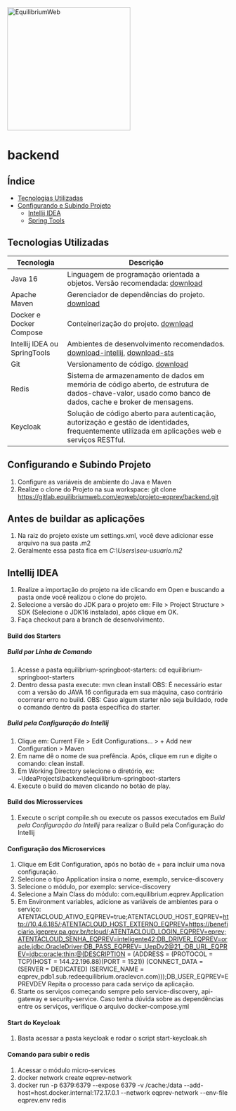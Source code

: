 <a href="http://www.equilibriumweb.com" style="width:100%margin:30px 0px" target="_blank">
<img alt="EquilibriumWeb" src="http://www.equilibriumweb.com/2015/wp-content/themes/equilibriumweb/img/logo.png" width="280" />
</a>

# backend
## Índice
+ [Tecnologias Utilizadas](#tecnologias-utilizadas)
+ [Configurando e Subindo Projeto](#subindo-aplicacao)
  - [Intellij IDEA](#intellij)
  - [Spring Tools](#springtools)

## Tecnologias Utilizadas
| Tecnologia                   | Descrição                                                                                                                                                    |
|------------------------------|--------------------------------------------------------------------------------------------------------------------------------------------------------------|
| Java 16                      | Linguagem de programação orientada a objetos. Versão recomendada: [download](https://docs.aws.amazon.com/corretto/latest/corretto-16-ug/downloads-list.html) |
| Apache Maven                 | Gerenciador de dependências do projeto. [download](http://maven.apache.org/download.cgi)                                                                     |
| Docker e Docker Compose      | Conteinerização do projeto. [download](https://docs.docker.com/get-docker/)                                                                                  |
| Intellij IDEA ou SpringTools | Ambientes de desenvolvimento recomendados. [download-intellij](https://www.jetbrains.com/idea/download/), [download-sts](https://spring.io/tools)            |
| Git                          | Versionamento de código. [download](https://git-scm.com/downloads)                                                                                           |
| Redis                        | Sistema de armazenamento de dados em memória de código aberto, de estrutura de dados-chave-valor, usado como banco de dados, cache e broker de mensagens.    |
| Keycloak                     | Solução de código aberto para autenticação, autorização e gestão de identidades, frequentemente utilizada em aplicações web e serviços RESTful.              |

## Configurando e Subindo Projeto

1. Configure as variáveis de ambiente do Java e Maven
2. Realize o clone do Projeto na sua workspace: git clone https://gitlab.equilibriumweb.com/eqweb/projeto-eqprev/backend.git
## Antes de buildar as aplicações
1. Na raiz do projeto existe um settings.xml, você deve adicionar esse arquivo na sua pasta .m2
2. Geralmente essa pasta fica em *C:\Users\seu-usuario\.m2*
## Intellij IDEA
1. Realize a importação do projeto na ide clicando em Open e buscando a pasta onde você realizou o clone do projeto.
2. Selecione a versão do JDK para o projeto em: File > Project Structure > SDK (Selecione o JDK16 instalado), após clique em OK.
3. Faça checkout para a branch de desenvolvimento.
#### Build dos Starters
##### Build por Linha de Comando
1. Acesse a pasta equilibrium-springboot-starters: cd equilibrium-springboot-starters
2. Dentro dessa pasta execute: mvn clean install OBS: É necessário estar com a versão do JAVA 16 configurada em sua máquina, caso contrário ocorrerar erro no build.
   OBS: Caso algum starter não seja buildado, rode o comando dentro da pasta específica do starter.
##### Build pela Configuração do Intellij
1. Clique em: Current File > Edit Configurations... > + Add new Configuration > Maven
2. Em name dê o nome de sua prefência. Após, clique em run e digite o comando: clean install.
3. Em Working Directory selecione o diretório, ex: ~\IdeaProjects\backend\equilibrium-springboot-starters
4. Execute o build do maven clicando no botão de play.
#### Build dos Microsservices
1. Execute o script compile.sh ou execute os passos executados em *Build pela Configuração do Intellij* para realizar o Build pela Configuração do Intellij
#### Configuração dos Microservices
1. Clique em Edit Configuration, após no botão de + para incluir uma nova configuração.
2. Selecione o tipo Application insira o nome, exemplo, service-discovery
3. Selecione o módulo, por exemplo: service-discovery
4. Selecione a Main Class do módulo: com.equilibrium.eqprev.Application
5. Em Environment variables, adicione as variáveis de ambientes para o serviço: ATENTACLOUD_ATIVO_EQPREV=true;ATENTACLOUD_HOST_EQPREV=http://10.4.6.185/;ATENTACLOUD_HOST_EXTERNO_EQPREV=https://beneficiario.igeprev.pa.gov.br/tcloud/;ATENTACLOUD_LOGIN_EQPREV=eprev;ATENTACLOUD_SENHA_EQPREV=inteligente42;DB_DRIVER_EQPREV=oracle.jdbc.OracleDriver;DB_PASS_EQPREV=_UepDv2@21_;DB_URL_EQPREV=jdbc:oracle:thin:@(DESCRIPTION = (ADDRESS = (PROTOCOL = TCP)(HOST = 144.22.196.88)(PORT = 1521)) (CONNECT_DATA = (SERVER = DEDICATED) (SERVICE_NAME = eqprev_pdb1.sub.redeequilibrium.oraclevcn.com)));DB_USER_EQPREV=EPREVDEV
Repita o processo para cada serviço da aplicação.
6. Starte os serviços começando sempre pelo service-discovery, api-gateway e security-service. Caso tenha dúvida sobre as dependências entre os serviços, verifique o arquivo docker-compose.yml
#### Start do Keycloak
1. Basta acessar a pasta keycloak e rodar o script start-keycloak.sh
#### Comando para subir o redis
1. Acessar o módulo micro-services
2. docker network create eqprev-network 
3. docker run -p 6379:6379 --expose 6379 -v /cache:/data --add-host=host.docker.internal:172.17.0.1 --network eqprev-network --env-file eqprev.env redis
